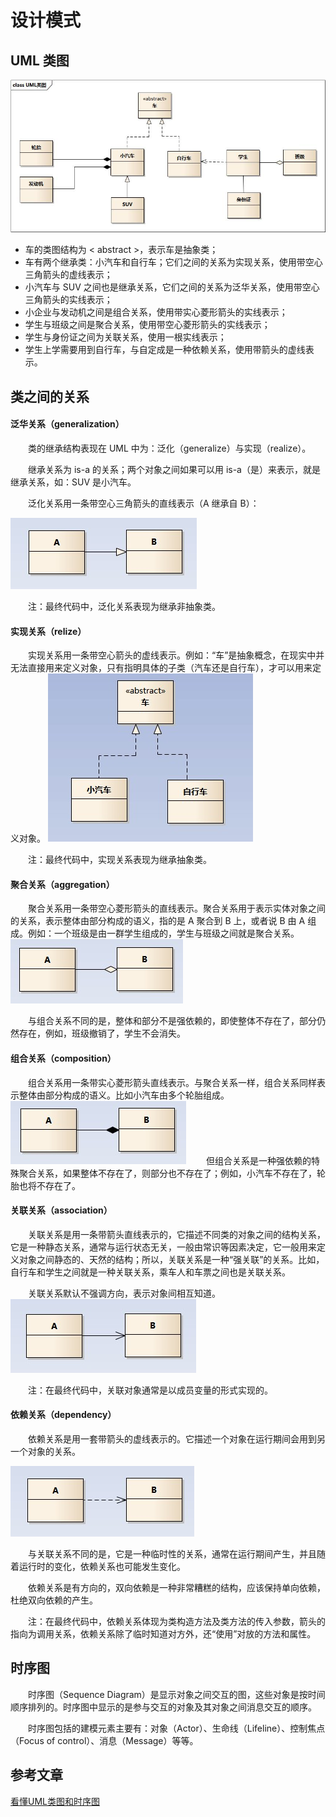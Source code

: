 # 设计模式

## UML 类图
![](./uml_class_struct.jpg)

* 车的类图结构为 < abstract >，表示车是抽象类；
* 车有两个继承类：小汽车和自行车；它们之间的关系为实现关系，使用带空心三角箭头的虚线表示；
* 小汽车与 SUV 之间也是继承关系，它们之间的关系为泛华关系，使用带空心三角箭头的实线表示；
* 小企业与发动机之间是组合关系，使用带实心菱形箭头的实线表示；
* 学生与班级之间是聚合关系，使用带空心菱形箭头的实线表示；
* 学生与身份证之间为关联关系，使用一根实线表示；
* 学生上学需要用到自行车，与自定成是一种依赖关系，使用带箭头的虚线表示。


## 类之间的关系

#### 泛华关系（generalization）

　　类的继承结构表现在 UML 中为：泛化（generalize）与实现（realize）。

　　继承关系为 is-a 的关系；两个对象之间如果可以用 is-a（是）来表示，就是继承关系，如：SUV 是小汽车。

　　泛化关系用一条带空心三角箭头的直线表示（A 继承自 B）：

![](./uml_generalization.jpg)

　　注：最终代码中，泛化关系表现为继承非抽象类。

#### 实现关系（relize）
　　实现关系用一条带空心箭头的虚线表示。例如：“车”是抽象概念，在现实中并无法直接用来定义对象，只有指明具体的子类（汽车还是自行车），才可以用来定义对象。
![](./uml_realize.jpg)

　　注：最终代码中，实现关系表现为继承抽象类。

#### 聚合关系（aggregation）
　　聚合关系用一条带空心菱形箭头的直线表示。聚合关系用于表示实体对象之间的关系，表示整体由部分构成的语义，指的是 A 聚合到 B 上，或者说 B 由 A 组成。例如：一个班级是由一群学生组成的，学生与班级之间就是聚合关系。
![](./uml_aggregation.jpg)

　　与组合关系不同的是，整体和部分不是强依赖的，即使整体不存在了，部分仍然存在，例如，班级撤销了，学生不会消失。

#### 组合关系（composition）
　　组合关系用一条带实心菱形箭头直线表示。与聚合关系一样，组合关系同样表示整体由部分构成的语义。比如小汽车由多个轮胎组成。
![](./uml_composition.jpg)
　　但组合关系是一种强依赖的特殊聚合关系，如果整体不存在了，则部分也不存在了；例如，小汽车不存在了，轮胎也将不存在了。

#### 关联关系（association）
　　关联关系是用一条带箭头直线表示的，它描述不同类的对象之间的结构关系，它是一种静态关系，通常与运行状态无关，一般由常识等因素决定，它一般用来定义对象之间静态的、天然的结构；所以，关联关系是一种“强关联”的关系。比如，自行车和学生之间就是一种关联关系，乘车人和车票之间也是关联关系。

　　关联关系默认不强调方向，表示对象间相互知道。
![](./uml_association.jpg)

　　注：在最终代码中，关联对象通常是以成员变量的形式实现的。

#### 依赖关系（dependency）
　　依赖关系是用一套带箭头的虚线表示的。它描述一个对象在运行期间会用到另一个对象的关系。

![](./uml_dependency.jpg)

　　与关联关系不同的是，它是一种临时性的关系，通常在运行期间产生，并且随着运行时的变化，依赖关系也可能发生变化。

　　依赖关系是有方向的，双向依赖是一种非常糟糕的结构，应该保持单向依赖，杜绝双向依赖的产生。

　　注：在最终代码中，依赖关系体现为类构造方法及类方法的传入参数，箭头的指向为调用关系，依赖关系除了临时知道对方外，还“使用”对放的方法和属性。

## 时序图
　　时序图（Sequence Diagram）是显示对象之间交互的图，这些对象是按时间顺序排列的。时序图中显示的是参与交互的对象及其对象之间消息交互的顺序。

　　时序图包括的建模元素主要有：对象（Actor）、生命线（Lifeline）、控制焦点（Focus of control）、消息（Message）等等。

## 参考文章
[看懂UML类图和时序图](https://design-patterns.readthedocs.io/zh_CN/latest/read_uml.html)

